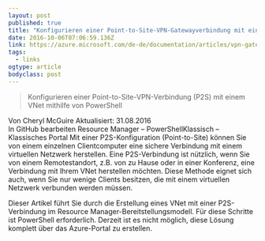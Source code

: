 ```yaml
---
layout: post 
published: true 
title: "Konfigurieren einer Point-to-Site-VPN-Gatewayverbindung mit einem virtuellen Netzwerk mithilfe des Resource Manager-Bereitstellungsmodells | Microsoft Azure" 
date: 2016-10-06T07:06:59.136Z 
link: https://azure.microsoft.com/de-de/documentation/articles/vpn-gateway-howto-point-to-site-rm-ps/ 
tags:
  - links
ogtype: article 
bodyclass: post 
---
```


> Konfigurieren einer Point-to-Site-VPN-Verbindung (P2S) mit einem VNet mithilfe von PowerShell
 
Von Cheryl McGuire
Aktualisiert: 31.08.2016  
In GitHub bearbeiten
Resource Manager – PowerShellKlassisch – Klassisches Portal
Mit einer P2S-Konfiguration (Point-to-Site) können Sie von einem einzelnen Clientcomputer eine sichere Verbindung mit einem virtuellen Netzwerk herstellen. Eine P2S-Verbindung ist nützlich, wenn Sie von einem Remotestandort, z.B. von zu Hause oder in einer Konferenz, eine Verbindung mit Ihrem VNet herstellen möchten. Diese Methode eignet sich auch, wenn Sie nur wenige Clients besitzen, die mit einem virtuellen Netzwerk verbunden werden müssen.

Dieser Artikel führt Sie durch die Erstellung eines VNet mit einer P2S-Verbindung im Resource Manager-Bereitstellungsmodell. Für diese Schritte ist PowerShell erforderlich. Derzeit ist es nicht möglich, diese Lösung komplett über das Azure-Portal zu erstellen.